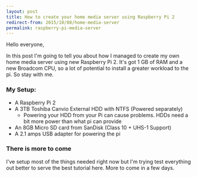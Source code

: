 ```yaml
---
layout: post
title: How to create your home media server using Raspberry Pi 2
redirect-from: 2015/10/08/home-media-server
permalink: raspberry-pi-media-server
---
```


Hello everyone,

In this post I'm going to tell you about how I managed to create my own home media server using new Raspberry Pi 2. 
It's got 1 GB of RAM and a new Broadcom CPU, so a lot of potential to install a greater workload to the pi. So stay with me.

### My Setup:

- A Raspberry Pi 2
- A 3TB Toshiba Canvio External HDD with NTFS (Powered separately)
    - Powering your HDD from your Pi can cause problems. HDDs need a bit more power than what pi can provide
- An 8GB Micro SD card from SanDisk (Class 10 + UHS-1 Support)
- A 2.1 amps USB adapter for powering the pi

### There is more to come

I've setup most of the things needed right now but I'm trying test everything out better to serve the best tutorial here. More to come in a few days.